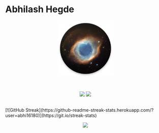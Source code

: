 # Abhilash Hegde

<p align="center">
<img src="nebula.png" alt="image" width="175"/><br>
</p> <br>
<p align="center">
<img src="https://github-readme-stats.vercel.app/api?username=abhi16180&theme=dark" height="234">
  <img src="https://github-readme-stats.vercel.app/api/top-langs/?username=abhi16180&hide=Makefile&theme=dark"  height="234">
</p>
<br>
[![GitHub Streak](https://github-readme-streak-stats.herokuapp.com/?user=abhi16180)](https://git.io/streak-stats)
<br>
<p align="center">
<img src="https://activity-graph.herokuapp.com/graph?username=abhi16180&theme=react-dark">
</p> <br>





